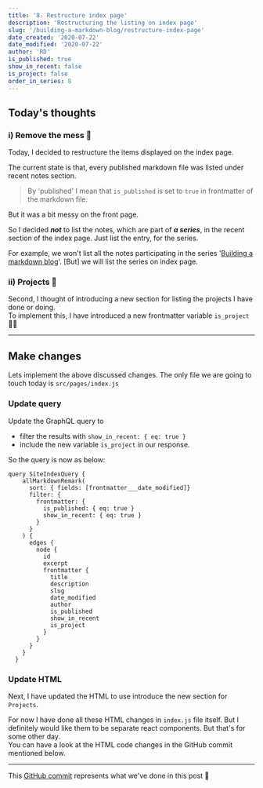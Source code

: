 ```yaml
---
title: '8. Restructure index page'
description: 'Restructuring the listing on index page'
slug: '/building-a-markdown-blog/restructure-index-page'
date_created: '2020-07-22'
date_modified: '2020-07-22'
author: 'RD'
is_published: true
show_in_recent: false
is_project: false
order_in_series: 8
---
```

## Today's thoughts
### i) Remove the mess 🧹
Today, I decided to restructure the items displayed on the index page.  

The current state is that, every published markdown file was listed under recent notes section.  
>By 'published' I mean that `is_published` is set to `true` in frontmatter of the markdown file.  

But it was a bit messy on the front page.  

So I decided ***not*** to list the notes, which are part of ***a series***, in the recent section of the index page. Just list the entry, for the series.  

For example, we won't list all the notes participating in the series '[Building a markdown blog](/building-a-markdown-blog)'. [But] we will list the series on index page.  

### ii) Projects 🤩

Second, I thought of introducing a new section for listing the projects I have done or doing.  
To implement this, I have introduced a new frontmatter variable `is_project` 🤷‍♂️  

---

## Make changes
Lets implement the above discussed changes. The only file we are going to touch today is `src/pages/index.js`

### Update query
Update the GraphQL query to  
- filter the results with `show_in_recent: { eq: true }`  
- include the new variable `is_project` in our response.  

So the query is now as below:  

```
query SiteIndexQuery {
    allMarkdownRemark(
      sort: { fields: [frontmatter___date_modified]}
      filter: {
        frontmatter: {
          is_published: { eq: true }
          show_in_recent: { eq: true }
        }
      }
    ) {
      edges {
        node {
          id
          excerpt
          frontmatter {
            title
            description
            slug
            date_modified
            author
            is_published
            show_in_recent
            is_project
          }
        }
      }
    }
  }
```

### Update HTML
Next, I have updated the HTML to use introduce the new section for `Projects`.  

For now I have done all these HTML changes in `index.js` file itself. But I definitely would like them to be separate react components. But that's for some other day.  
You can have a look at the HTML code changes in the GitHub commit mentioned below.

---
This [GitHub commit](https://github.com/raevilman/the-rd-notes/commit/0aaac22b562bb937be499c8cda27b862b31337b4) represents what we've done in this post 🤩